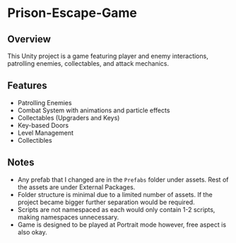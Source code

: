 # Prison-Escape-Game

## Overview

This Unity project is a game featuring player and enemy interactions, patrolling enemies, collectables, and attack mechanics.

## Features

- Patrolling Enemies
- Combat System with animations and particle effects
- Collectables (Upgraders and Keys)
- Key-based Doors
- Level Management
- Collectibles

## Notes
- Any prefab that I changed are in the `Prefabs` folder under assets. Rest of the assets are under External Packages.
- Folder structure is minimal due to a limited number of assets. If the project became bigger further separation would be required.
- Scripts are not namespaced as each would only contain 1-2 scripts, making namespaces unnecessary.
- Game is designed to be played at Portrait mode however, free aspect is also okay.


